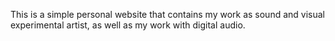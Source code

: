 This is a simple personal website that contains my work as sound and visual experimental artist, as well as my work with digital audio.